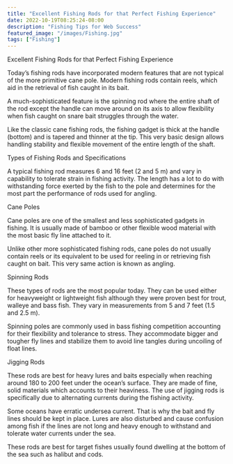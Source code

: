 ```yaml
---
title: "Excellent Fishing Rods for that Perfect Fishing Experience"
date: 2022-10-19T08:25:24-08:00
description: "Fishing Tips for Web Success"
featured_image: "/images/Fishing.jpg"
tags: ["Fishing"]
---
```


Excellent Fishing Rods for that Perfect Fishing Experience

Today’s fishing rods have incorporated modern features that are not typical of the more primitive cane pole. Modern fishing rods contain reels, which aid in the retrieval of fish caught in its bait.

A much-sophisticated feature is the spinning rod where the entire shaft of the rod except the handle can move around on its axis to allow flexibility when fish caught on snare bait struggles through the water. 

Like the classic cane fishing rods, the fishing gadget is thick at the handle (bottom) and is tapered and thinner at the tip. This very basic design allows handling stability and flexible movement of the entire length of the shaft. 

Types of Fishing Rods and Specifications

A typical fishing rod measures 6 and 16 feet (2 and 5 m) and vary in capability to tolerate strain in fishing activity. The length has a lot to do with withstanding force exerted by the fish to the pole and determines for the most part the performance of rods used for angling. 

Cane Poles 

Cane poles are one of the smallest and less sophisticated gadgets in fishing. It is usually made of bamboo or other flexible wood material with the most basic fly line attached to it. 

Unlike other more sophisticated fishing rods, cane poles do not usually contain reels or its equivalent to be used for reeling in or retrieving fish caught on bait. This very same action is known as angling. 

Spinning Rods

These types of rods are the most popular today. They can be used either for heavyweight or lightweight fish although they were proven best for trout, walleye and bass fish. They vary in measurements from 5 and 7 feet (1.5 and 2.5 m). 

Spinning poles are commonly used in bass fishing competition accounting for their flexibility and tolerance to stress. They accommodate bigger and tougher fly lines and stabilize them to avoid line tangles during uncoiling of float lines.  

Jigging Rods

These rods are best for heavy lures and baits especially when reaching around 180 to 200 feet under the ocean’s surface. They are made of fine, solid materials which accounts to their heaviness. The use of jigging rods is specifically due to alternating currents during the fishing activity. 

Some oceans have erratic undersea current.  That is why the bait and fly lines should be kept in place. Lures are also disturbed and cause confusion among fish if the lines are not long and heavy enough to withstand and tolerate water currents under the sea. 

These rods are best for target fishes usually found dwelling at the bottom of the sea such as halibut and cods. 


